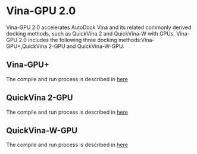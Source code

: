 # Vina-GPU 2.0
Vina-GPU 2.0 accelerates AutoDock Vina and its related commonly derived docking methods, such as QuickVina 2 and QuickVina-W with GPUs.
Vina-GPU 2.0 includes the following three docking methods:Vina-GPU+,QuickVina 2-GPU and QuickVina-W-GPU.

## Vina-GPU+
The compile and run process is described in [here](https://github.com/Glinttsd/Vina-GPU-CUDA)

## QuickVina 2-GPU
The compile and run process is described in [here](https://github.com/Glinttsd/Vina-GPU-CUDA)

## QuickVina-W-GPU
The compile and run process is described in [here](https://github.com/Glinttsd/Vina-GPU-CUDA)

